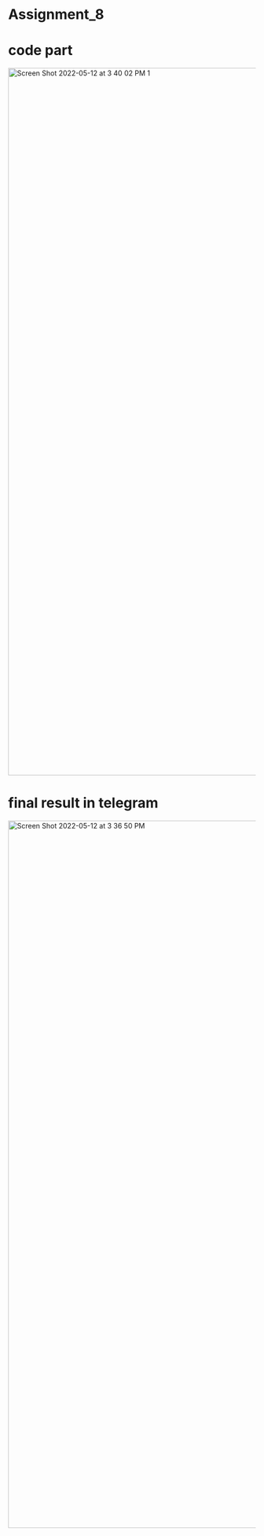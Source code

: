 # Assignment_8

# code part
<img width="1440" alt="Screen Shot 2022-05-12 at 3 40 02 PM 1" src="https://user-images.githubusercontent.com/89723046/168060134-feda29f4-3d7e-461f-861b-4b0fea174d21.png">

# final result in telegram
<img width="1440" alt="Screen Shot 2022-05-12 at 3 36 50 PM" src="https://user-images.githubusercontent.com/89723046/168060540-568fd471-3fc0-4ecc-ac62-c984b9a6c444.png">
